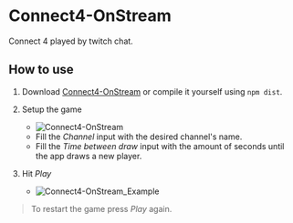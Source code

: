 # Connect4-OnStream
 Connect 4 played by twitch chat.

## How to use
1. Download [Connect4-OnStream](https://github.com/JPTRON/Connect4-OnStream/releases) or compile it yourself using `npm dist`.


2. Setup the game
   - ![Connect4-OnStream](https://i.imgur.com/S5GyJru.png)
   - Fill the _Channel_ input with the desired channel's name.
   - Fill the _Time between draw_ input with the amount of seconds until the app draws a new player.
3. Hit _Play_
   - ![Connect4-OnStream_Example](https://i.imgur.com/0k7CAZz.png)

> To restart the game press _Play_ again.